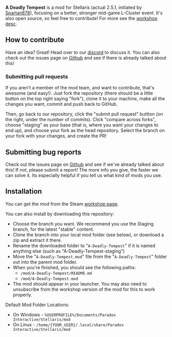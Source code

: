 **A Deadly Tempest** is a mod for Stellaris (actual 2.5.1, initiated by [Spartan878](https://steamcommunity.com/profiles/76561198026342102)), focusing on a better, stronger mid-game L-Cluster event. It's also open source, so feel free to contribute! For more see the [workshop desc](/README.bbcode).
 
## How to contribute
 
Have an idea? Great! Head over to our [discord](https://discordapp.com/channels/378985949373399040/445225961722478602) to discuss it. You can also check out the issues page on [Github](https://github.com/FirePrince3/A-Deadly-Tempest/issues) and see if there is already talked about this!

### Submitting pull requests
If you aren't a member of the mod team, and want to contribute, that's awesome (and easy!). Just fork the repository (there should be a little button on the top right saying "fork"), clone it to your machine, make all the changes you want, commit and push back to GitHub.

Then, go back to our repository, click the "submit pull request" buttton (on the right, under the number of commits). Click "compare across forks", choose "staging" as your base (that is, where you want your changes to end up), and choose your fork as the head repository. Select the branch on your fork with your changes, and create the PR!

## Submitting bug reports
 
Check out the issues page on [Github](https://github.com/FirePrince3/A-Deadly-Tempest/issues) and see if we've already talked about this! If not, please submit a report! The more info you give, the faster we can solve it. Its especially helpful if you tell us what kind of mods you use.
 
 ## Installation

You can get the mod from the Steam [workshop page](https://steamcommunity.com/sharedfiles/filedetails/?id=1539768809).
 
You can also install by downloading this repository:
 
 - Choose the branch you want. We recommend you use the Staging branch, for the latest "stable" content.
 - Clone the branch into your local mod folder (see below), or download a zip and extract it there.
 - Rename the downloaded folder to "`A-Deadly-Tempest`" if it is named anything else (such as "A-Deadly-Tempest-staging")
 - Move the "`A-Deadly-Tempest.mod`" file from the "`A-Deadly-Tempest`" folder out into the parent mod folder.
 - When you're finished, you should see the following paths:
   - `/mod/A-Deadly-Tempest/README.md`
   - `/mod/A-Deadly-Tempest.mod`
 - The mod should appear in your launcher. You may also need to unsubscribe from the workshop version of the mod for this to work properly.

Default Mod Folder Locations:
 - On Windows - `%USERPROFILE%/Documents/Paradox Interactive/Stellaris/mod`
 - On Linux - `/home/{YOUR_USER}/.local/share/Paradox Interactive/Stellaris/mod`
